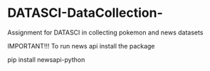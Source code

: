 # DATASCI-DataCollection-
Assignment for DATASCI in collecting pokemon and news datasets

IMPORTANT!!!
To run news api install the package

pip install newsapi-python
